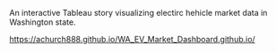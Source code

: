 An interactive Tableau story visualizing electirc hehicle market data in Washington state.

https://achurch888.github.io/WA_EV_Market_Dashboard.github.io/
